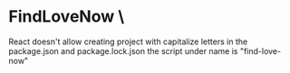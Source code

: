 # FindLoveNow \

React doesn't allow creating project with capitalize letters in the package.json and package.lock.json the script under name is "find-love-now"
